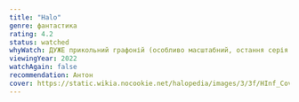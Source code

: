 ```yaml
---
title: "Halo"
genre: фантастика
rating: 4.2
status: watched
whyWatch: ДУЖЕ прикольний графоній (особливо масштабний, остання серія - кул)
viewingYear: 2022
watchAgain: false
recommendation: Антон
cover: https://static.wikia.nocookie.net/halopedia/images/3/3f/HInf_Coverart_normal.png/revision/latest?cb=20220307213936&path-prefix=ru
---
```



